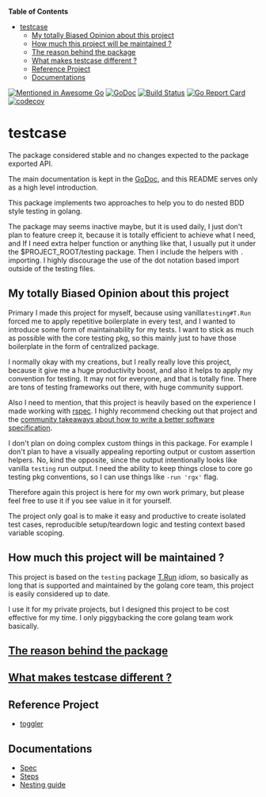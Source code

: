 <!-- START doctoc generated TOC please keep comment here to allow auto update -->
<!-- DON'T EDIT THIS SECTION, INSTEAD RE-RUN doctoc TO UPDATE -->
**Table of Contents**

- [testcase](#testcase)
  - [My totally Biased Opinion about this project](#my-totally-biased-opinion-about-this-project)
  - [How much this project will be maintained ?](#how-much-this-project-will-be-maintained-)
  - [The reason behind the package](#the-reason-behind-the-package)
  - [What makes testcase different ?](#what-makes-testcase-different-)
  - [Reference Project](#reference-project)
  - [Documentations](#documentations)

<!-- END doctoc generated TOC please keep comment here to allow auto update -->

[![Mentioned in Awesome Go](https://awesome.re/mentioned-badge.svg)](https://github.com/avelino/awesome-go)
[![GoDoc](https://godoc.org/github.com/adamluzsi/testcase?status.png)](https://godoc.org/github.com/adamluzsi/testcase)
[![Build Status](https://travis-ci.org/adamluzsi/testcase.svg?branch=master)](https://travis-ci.org/adamluzsi/testcase)
[![Go Report Card](https://goreportcard.com/badge/github.com/adamluzsi/testcase)](https://goreportcard.com/report/github.com/adamluzsi/testcase)
[![codecov](https://codecov.io/gh/adamluzsi/testcase/branch/master/graph/badge.svg)](https://codecov.io/gh/adamluzsi/testcase)
# testcase

The package considered stable and no changes expected to the package exported API.

The main documentation is kept in the [GoDoc](https://godoc.org/github.com/adamluzsi/testcase),
and this README serves only as a high level introduction.

This package implements two approaches to help you to do nested BDD style testing in golang.

The package may seems inactive maybe, but it is used daily,
I just don't plan to feature creep it,
because it is totally efficient to achieve what I need,
and If I need extra helper function or anything like that,
I usually put it under the $PROJECT_ROOT/testing package.
Then I include the helpers with `.` importing.
I highly discourage the use of the  dot notation based import outside of the testing files.

## My totally Biased Opinion about this project

Primary I made this project for myself,
because using vanilla`testing#T.Run` forced me to apply repetitive boilerplate
in every test, and I wanted to introduce some form of maintainability for my tests.
I want to stick as much as possible with the core testing pkg,
so this mainly just to have those boilerplate in the form of centralized package.

I normally okay with my creations,
but I really really love this project,
because it give me a huge productivity boost,
and also it helps to apply my convention for testing.
It may not for everyone, and that is totally fine.
There are tons of testing frameworks out there,
with huge community support.

Also I need to mention, that this project is heavily based on the experience I made working with [rspec](https://github.com/rspec/rspec).
I highly recommend checking out that project and the [community takeaways about how to write a better software specification](http://www.betterspecs.org).

I don't plan on doing complex custom things in this package.
For example I don't plan to have a visually appealing reporting output
or custom assertion helpers.
No, kind the opposite, since the output intentionally looks like vanilla `testing` run output.
I need the ability to keep things close to core go testing pkg conventions,
so I can use things like `-run 'rgx'` flag.

Therefore again this project is here for my own work primary,
but please feel free to use it if you see value in it for yourself.

The project only goal is to make it easy and productive to create isolated test cases,
reproducible setup/teardown logic
and testing context based variable scoping.

## How much this project will be maintained ?

This project is based on the `testing` package [T.Run](https://godoc.org/testing#T.Run) *idiom*,
so basically as long that is supported and maintained by the golang core team,
this project is easily considered up to date.

I use it for my private projects,
but I designed this project to be cost effective for my time.
I only piggybacking the core golang team work basically.

## [The reason behind the package](https://godoc.org/github.com/adamluzsi/testcase#hdr-The_reason_behind_the_package)
## [What makes testcase different ?](https://godoc.org/github.com/adamluzsi/testcase#hdr-What_makes_testcase_different)

## Reference Project
* [toggler](https://github.com/adamluzsi/toggler)

## Documentations
* [Spec](/docs/spec/README.md)
* [Steps](/docs/steps/README.md)
* [Nesting guide](/docs/nesting.md)
